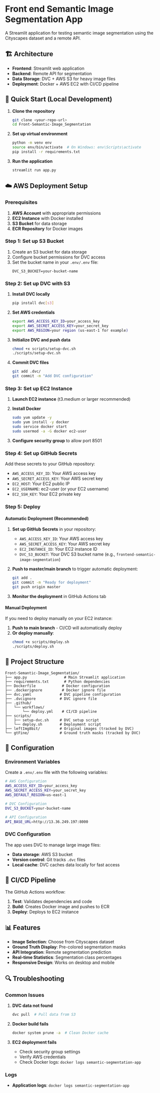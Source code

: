 # Front end Semantic Image Segmentation App

A Streamlit application for testing semantic image segmentation using the Cityscapes dataset and a remote API.

## 🏗️ Architecture

- **Frontend**: Streamlit web application
- **Backend**: Remote API for segmentation
- **Data Storage**: DVC + AWS S3 for heavy image files
- **Deployment**: Docker + AWS EC2 with CI/CD pipeline

## 🚀 Quick Start (Local Development)

1. **Clone the repository**
   ```bash
   git clone <your-repo-url>
   cd Front-Semantic-Image_Segmentation
   ```

2. **Set up virtual environment**
   ```bash
   python -m venv env
   source env/bin/activate  # On Windows: env\Scripts\activate
   pip install -r requirements.txt
   ```

3. **Run the application**
   ```bash
   streamlit run app.py
   ```

## ☁️ AWS Deployment Setup

### Prerequisites

1. **AWS Account** with appropriate permissions
2. **EC2 Instance** with Docker installed
3. **S3 Bucket** for data storage
4. **ECR Repository** for Docker images

### Step 1: Set up S3 Bucket

1. Create an S3 bucket for data storage
2. Configure bucket permissions for DVC access
3. Set the bucket name in your `.env/.env` file:
   ```
   DVC_S3_BUCKET=your-bucket-name
   ```

### Step 2: Set up DVC with S3

1. **Install DVC locally**
   ```bash
   pip install dvc[s3]
   ```

2. **Set AWS credentials**
   ```bash
   export AWS_ACCESS_KEY_ID=your_access_key
   export AWS_SECRET_ACCESS_KEY=your_secret_key
   export AWS_REGION=your region (us-east-1 for example)
   ```

3. **Initialize DVC and push data**
   ```bash
   chmod +x scripts/setup-dvc.sh
   ./scripts/setup-dvc.sh
   ```

4. **Commit DVC files**
   ```bash
   git add .dvc/
   git commit -m "Add DVC configuration"
   ```

### Step 3: Set up EC2 Instance

1. **Launch EC2 instance** (t3.medium or larger recommended)
2. **Install Docker**
   ```bash
   sudo yum update -y
   sudo yum install -y docker
   sudo service docker start
   sudo usermod -a -G docker ec2-user
   ```

3. **Configure security group** to allow port 8501

### Step 4: Set up GitHub Secrets

Add these secrets to your GitHub repository:

- `AWS_ACCESS_KEY_ID`: Your AWS access key
- `AWS_SECRET_ACCESS_KEY`: Your AWS secret key
- `EC2_HOST`: Your EC2 public IP
- `EC2_USERNAME`: ec2-user (or your EC2 username)
- `EC2_SSH_KEY`: Your EC2 private key

### Step 5: Deploy

#### Automatic Deployment (Recommended)

1. **Set up GitHub Secrets** in your repository:
   - `AWS_ACCESS_KEY_ID`: Your AWS access key
   - `AWS_SECRET_ACCESS_KEY`: Your AWS secret key
   - `EC2_INSTANCE_ID`: Your EC2 instance ID
   - `DVC_S3_BUCKET`: Your DVC S3 bucket name (e.g., `frontend-semantic-image-segmentation`)

2. **Push to master/main branch** to trigger automatic deployment:
   ```bash
   git add .
   git commit -m "Ready for deployment"
   git push origin master
   ```

3. **Monitor the deployment** in GitHub Actions tab

#### Manual Deployment

If you need to deploy manually on your EC2 instance:

1. **Push to main branch** - CI/CD will automatically deploy
2. **Or deploy manually**:
   ```bash
   chmod +x scripts/deploy.sh
   ./scripts/deploy.sh
   ```

## 📁 Project Structure

```
Front-Semantic-Image_Segmentation/
├── app.py                 # Main Streamlit application
├── requirements.txt       # Python dependencies
├── Dockerfile            # Docker configuration
├── .dockerignore         # Docker ignore file
├── dvc.yaml             # DVC pipeline configuration
├── .dvcignore           # DVC ignore file
├── .github/
│   └── workflows/
│       └── deploy.yml    # CI/CD pipeline
├── scripts/
│   ├── setup-dvc.sh     # DVC setup script
│   └── deploy.sh        # Deployment script
├── leftImg8bit/         # Original images (tracked by DVC)
└── gtFine/              # Ground truth masks (tracked by DVC)
```

## 🔧 Configuration

### Environment Variables

Create a `.env/.env` file with the following variables:

```bash
# AWS Configuration
AWS_ACCESS_KEY_ID=your_access_key
AWS_SECRET_ACCESS_KEY=your_secret_key
AWS_DEFAULT_REGION=us-east-1

# DVC Configuration
DVC_S3_BUCKET=your-bucket-name

# API Configuration
API_BASE_URL=http://13.36.249.197:8000
```

### DVC Configuration

The app uses DVC to manage large image files:

- **Data storage**: AWS S3 bucket
- **Version control**: Git tracks `.dvc` files
- **Local cache**: DVC caches data locally for fast access

## 🚀 CI/CD Pipeline

The GitHub Actions workflow:

1. **Test**: Validates dependencies and code
2. **Build**: Creates Docker image and pushes to ECR
3. **Deploy**: Deploys to EC2 instance

## 📊 Features

- **Image Selection**: Choose from Cityscapes dataset
- **Ground Truth Display**: Pre-colored segmentation masks
- **API Integration**: Remote segmentation prediction
- **Real-time Statistics**: Segmentation class percentages
- **Responsive Design**: Works on desktop and mobile

## 🔍 Troubleshooting

### Common Issues

1. **DVC data not found**
   ```bash
   dvc pull  # Pull data from S3
   ```

2. **Docker build fails**
   ```bash
   docker system prune -a  # Clean Docker cache
   ```

3. **EC2 deployment fails**
   - Check security group settings
   - Verify AWS credentials
   - Check Docker logs: `docker logs semantic-segmentation-app`

### Logs

- **Application logs**: `docker logs semantic-segmentation-app`
